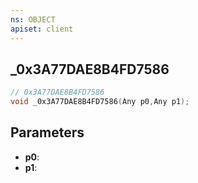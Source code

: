 ```yaml
---
ns: OBJECT
apiset: client
---
```

## _0x3A77DAE8B4FD7586

```c
// 0x3A77DAE8B4FD7586
void _0x3A77DAE8B4FD7586(Any p0,Any p1);
```


## Parameters
* **p0**:
* **p1**:



